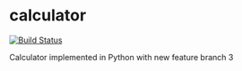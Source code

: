 calculator
==========

[![Build Status](https://dev.azure.com/rutujapathak92/Calculator/_apis/build/status/RutujaPathak.CalculatorPython?branchName=main)](https://dev.azure.com/rutujapathak92/Calculator/_build/latest?definitionId=2&branchName=main)

Calculator implemented in Python with new feature branch 3
